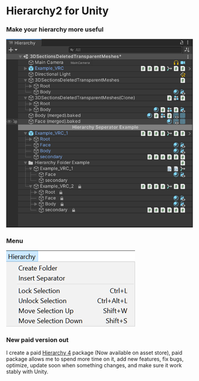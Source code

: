 # Hierarchy2 for Unity


### Make your hierarchy more useful

![](Runtime/Hierarchy.png)

### Menu

![](Runtime/HierarchyMenu.png)


### New paid version out

I create a paid [Hierarchy 4](https://assetstore.unity.com/packages/slug/242660) package (Now available on asset store), paid package allows me to spend more time on it, add new features, fix bugs, optimize, update soon when something changes, and make sure it work stably with Unity.
